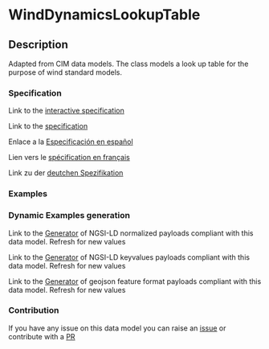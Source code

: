 # WindDynamicsLookupTable

## Description 

Adapted from CIM data models. The class models a look up table for the purpose of wind standard models.
### Specification

Link to the [interactive specification](https://swagger.lab.fiware.org/?url=https://smart-data-models.github.io/dataModel.EnergyCIM/WindDynamicsLookupTable/swagger.yaml)

Link to the [specification](https://smart-data-models.github.io/dataModel.EnergyCIM/WindDynamicsLookupTable/doc/spec.md)

Enlace a la [Especificación en español](https://smart-data-models.github.io/dataModel.EnergyCIM/WindDynamicsLookupTable/doc/spec_ES.md)

Lien vers le [spécification en français](https://smart-data-models.github.io/dataModel.EnergyCIM/WindDynamicsLookupTable/doc/spec_FR.md)

Link zu der [deutchen Spezifikation](https://smart-data-models.github.io/dataModel.EnergyCIM/WindDynamicsLookupTable/doc/spec_DE.md)
### Examples
### Dynamic Examples generation

Link to the [Generator](https://smartdatamodels.org/extra/ngsi-ld_generator_v0.92.php?schemaUrl=https://raw.githubusercontent.com/smart-data-models/dataModel.EnergyCIM/master/WindDynamicsLookupTable/schema.json&email=info@smartdatamodels.org) of NGSI-LD normalized payloads compliant with this data model. Refresh for new values

Link to the [Generator](https://smartdatamodels.org/extra/ngsi-ld_generator_keyvalues_v0.92.php?schemaUrl=https://raw.githubusercontent.com/smart-data-models/dataModel.EnergyCIM/master/WindDynamicsLookupTable/schema.json&email=info@smartdatamodels.org) of NGSI-LD keyvalues payloads compliant with this data model. Refresh for new values

Link to the [Generator](https://smartdatamodels.org/extra/geojson_features_generator_v1.0.php?schemaUrl=https://raw.githubusercontent.com/smart-data-models/dataModel.EnergyCIM/master/WindDynamicsLookupTable/schema.json&email=info@smartdatamodels.org) of geojson feature format payloads compliant with this data model. Refresh for new values
### Contribution

 If you have any issue on this data model you can raise an [issue](https://github.com/smart-data-models/dataModel.EnergyCIM/issues)  or contribute with a [PR](https://github.com/smart-data-models/dataModel.EnergyCIM/pulls)